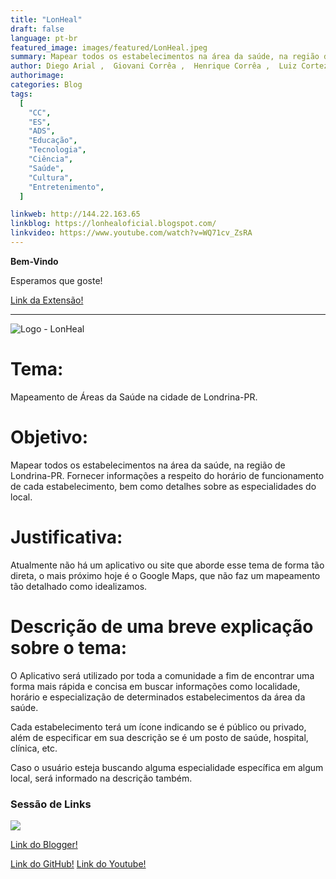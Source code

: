 ```yaml
---
title: "LonHeal"
draft: false
language: pt-br
featured_image: images/featured/LonHeal.jpeg
summary: Mapear todos os estabelecimentos na área da saúde, na região de Londrina-PR. Fornecer informações a respeito do horário de funcionamento de cada estabelecimento, bem como detalhes sobre as especialidades do local.
author: Diego Arial ,  Giovani Corrêa ,  Henrique Corrêa ,  Luiz Cortez
authorimage:
categories: Blog
tags:
  [
    "CC",
    "ES",
    "ADS",
    "Educação",
    "Tecnologia",
    "Ciência",
    "Saúde",
    "Cultura",
    "Entretenimento",
  ]

linkweb: http://144.22.163.65
linkblog: https://lonhealoficial.blogspot.com/
linkvideo: https://www.youtube.com/watch?v=WQ71cv_ZsRA
---
```


**Bem-Vindo**

Esperamos que goste!

[Link da Extensão!](http://144.22.163.65)

---

![Logo - LonHeal](https://blogger.googleusercontent.com/img/b/R29vZ2xl/AVvXsEh6Z3NLitcc253fXHpzL2blhP8n5kXDCFMsVFXkRKEqcFPjd2MFTcJcLoQdjDFOlLUH3rI9NSQtWL9DtINqFEu_7cEoJk4kr_8U_CGCUWhkhJPNavniiHOSJv6maLKGI1pbLrDfmttB3Y6DG2xfe7UqlU4-uu1DK2dPnx6Z8dfMMxqfoA3iV9ZCWCNGEJ4Z/s1920/Design%20sem%20nome.png)

# Tema:

Mapeamento de Áreas da Saúde na cidade de Londrina-PR.

# Objetivo:

Mapear todos os estabelecimentos na área da saúde, na região de Londrina-PR. Fornecer informações a respeito do horário de funcionamento de cada estabelecimento, bem como detalhes sobre as especialidades do local.

# Justificativa:

Atualmente não há um aplicativo ou site que aborde esse tema de forma tão direta, o mais próximo hoje é o Google Maps, que não faz um mapeamento tão detalhado como idealizamos.

# Descrição de uma breve explicação sobre o tema:

O Aplicativo será utilizado por toda a comunidade a fim de encontrar uma forma mais rápida e concisa em buscar informações como localidade, horário e especialização de determinados estabelecimentos da área da saúde.

Cada estabelecimento terá um ícone indicando se é público ou privado, além de especificar em sua descrição se é um posto de saúde, hospital, clínica, etc.

Caso o usuário esteja buscando alguma especialidade específica em algum local, será informado na descrição também.

### Sessão de Links

![](https://blogger.googleusercontent.com/img/b/R29vZ2xl/AVvXsEhkvXPutF8fogW8b9KMslUL8m7taA4ToN2SCqxKCfNmzvJlL821acbKEybCavJg4WXJGCXJniTjgyy210aryCH2eH-i9gu-EN1Bb2zlb31HrBwbTMP9z4VONr4JrZVp48ZFxUv9QniLmwjdWshT7dxiWmAdZBnIwrWWeyug0orF782_m_zHgFe7ZBjx9bY/s633/comunidadeee.jpg)

[Link do Blogger!](https://lonhealoficial.blogspot.com/)

[Link do GitHub!](https://github.com/henriquecorrea27/LonHeal)
[Link do Youtube!](https://www.youtube.com/watch?v=WQ71cv_ZsRA)
